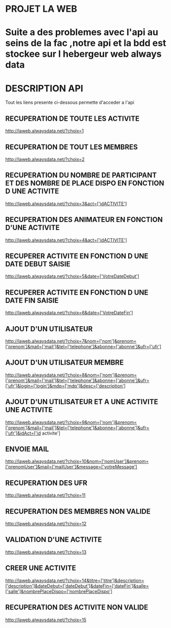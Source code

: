 # PROJET LA WEB

# Suite a des problemes avec l'api au seins de la fac ,notre api et la bdd est stockee sur l hebergeur web always data


# DESCRIPTION API 

Tout les liens presente ci-dessous permette d'acceder a l'api

## RECUPERATION DE TOUTE LES  ACTIVITE
http://laweb.alwaysdata.net/?choix=1

## RECUPERATION DE TOUT LES MEMBRES
http://laweb.alwaysdata.net/?choix=2

## RECUPERATION DU NOMBRE DE PARTICIPANT ET DES NOMBRE DE PLACE DISPO EN FONCTION D UNE ACTIVITE
http://laweb.alwaysdata.net/?choix=3&act=['idACTIVITE']

## RECUPERATION DES ANIMATEUR EN FONCTION D'UNE ACTIVITE
http://laweb.alwaysdata.net/?choix=4&act=['idACTIVITE']

## RECUPERER ACTIVITE EN FONCTION D UNE DATE DEBUT SAISIE
http://laweb.alwaysdata.net/?choix=5&date=['VotreDateDebut']

## RECUPERER ACTIVITE EN FONCTION D UNE DATE FIN SAISIE
http://laweb.alwaysdata.net/?choix=6&date=['VotreDateFin']

## AJOUT D'UN UTILISATEUR
http://laweb.alwaysdata.net/?choix=7&nom=['nom']&prenom=['prenom']&mail=['mail']&tel=['telephone']&abonne=['abonne']&ufr=['ufr']

## AJOUT D'UN UTILISATEUR MEMBRE
http://laweb.alwaysdata.net/?choix=8&nom=['nom']&prenom=['prenom']&mail=['mail']&tel=['telephone']&abonne=['abonne']&ufr=['ufr']&login=['login']&mdp=['mdp']&desc=['description']

## AJOUT D'UN UTILISATEUR ET A UNE ACTIVITE UNE ACTIVITE
http://laweb.alwaysdata.net/?choix=9&nom=['nom']&prenom=['prenom']&mail=['mail']&tel=['telephone']&abonne=['abonne']&ufr=['ufr']&idAct=['id activite']

## ENVOIE MAIL 
http://laweb.alwaysdata.net/?choix=10&nom=['nomUser']&prenom=['prenomUser']&mail=['mailUser']&message=['votreMessage']

## RECUPERATION DES UFR 
http://laweb.alwaysdata.net/?choix=11

## RECUPERATION DES MEMBRES NON VALIDE
http://laweb.alwaysdata.net/?choix=12

## VALIDATION D'UNE ACTIVITE 
http://laweb.alwaysdata.net/?choix=13

## CREER UNE ACTIVITE
http://laweb.alwaysdata.net/?choix=14&titre=['titre']&description=['description']&dateDebut=['dateDebut']&dateFin=['dateFin']&salle=['salle']&nombrePlaceDispo=['nombrePlaceDispo']

##  RECUPERATION DES ACTIVITE NON VALIDE
http://laweb.alwaysdata.net/?choix=15